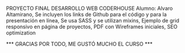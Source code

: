 PROYECTO FINAL DESARROLLO WEB CODERHOUSE
Alumno: Alvaro Altamirano,
Se incluyen los links de Github para el código y para la presentación en línea,
Se usa SASS y se utilizan mixins,
Ejemplo de grid responsivo en página de proyectos,
PDF con Wireframes iniciales,
SEO optimization

*** GRACIAS POR TODO, ME GUSTÓ MUCHO EL CURSO ***
